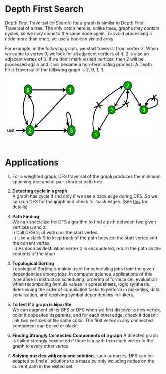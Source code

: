 Depth First Search
==================
Depth First Traversal (or Search) for a graph is similar to Depth First Traversal of a tree. The only catch here is, unlike trees, graphs may contain cycles, so we may come to the same node again. To avoid processing a node more than once, we use a boolean visited array.

For example, in the following graph, we start traversal from vertex 2. When we come to vertex 0, we look for all adjacent vertices of it. 2 is also an adjacent vertex of 0. If we don’t mark visited vertices, then 2 will be processed again and it will become a non-terminating process. A Depth First Traversal of the following graph is 2, 0, 1, 3.

![](cycle.png)

Applications
============
1. For a weighted graph, DFS traversal of the graph produces the minimum spanning tree and all pair shortest path tree.
2. **Detecting cycle in a graph**  
A graph has cycle if and only if we see a back edge during DFS. So we can run DFS for the graph and check for back edges. (See [this](http://people.csail.mit.edu/thies/6.046-web/recitation9.txt) for details)

3. **Path Finding**  
We can specialize the DFS algorithm to find a path between two given vertices u and z.  
i) Call DFS(G, u) with u as the start vertex.  
ii) Use a stack S to keep track of the path between the start vertex and the current vertex.  
iii) As soon as destination vertex z is encountered, return the path as the  
contents of the stack
4. **Topological Sorting**  
Topological Sorting is mainly used for scheduling jobs from the given dependencies among jobs. In computer science, applications of this type arise in instruction scheduling, ordering of formula cell evaluation when recomputing formula values in spreadsheets, logic synthesis, determining the order of compilation tasks to perform in makefiles, data serialization, and resolving symbol dependencies in linkers.
5. **To test if a graph is bipartite**  
We can augment either BFS or DFS when we first discover a new vertex, color it opposited its parents, and for each other edge, check it doesn’t link two vertices of the same color. The first vertex in any connected component can be red or black!
6. **Finding Strongly Connected Components of a graph** A directed graph is called strongly connected if there is a path from each vertex in the graph to every other vertex. 
7. **Solving puzzles with only one solution**, such as mazes. DFS can be adapted to find all solutions to a maze by only including nodes on the current path in the visited set. 
